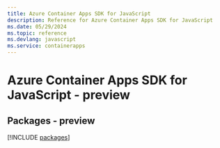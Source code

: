 ```yaml
---
title: Azure Container Apps SDK for JavaScript
description: Reference for Azure Container Apps SDK for JavaScript
ms.date: 05/29/2024
ms.topic: reference
ms.devlang: javascript
ms.service: containerapps
---
```

# Azure Container Apps SDK for JavaScript - preview
## Packages - preview
[!INCLUDE [packages](container-apps-index.md)]